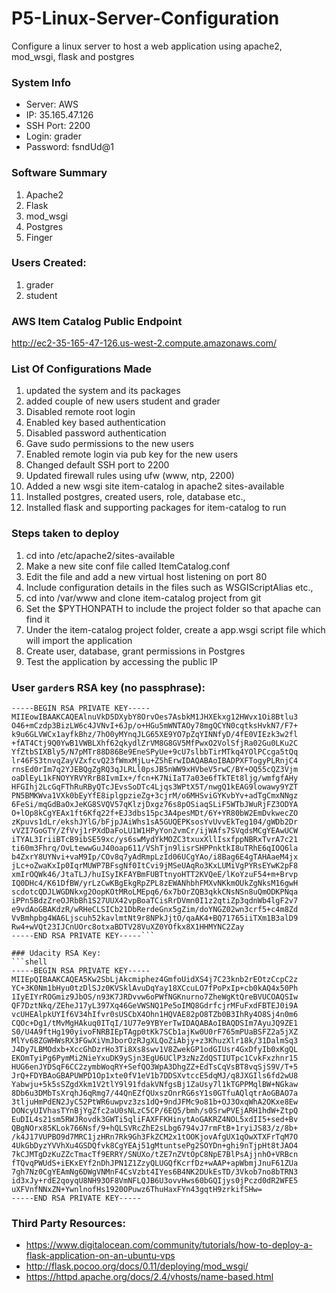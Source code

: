 # P5-Linux-Server-Configuration
Configure a linux server to host a web application using apache2, mod_wsgi, flask and postgres

### System Info
* Server: AWS
* IP: 35.165.47.126
* SSH Port: 2200
* Login: grader
* Password: fsndUd@1

### Software Summary
1. Apache2
2. Flask
3. mod_wsgi
4. Postgres
5. Finger

### Users Created:
1. grader
2. student

### AWS Item Catalog Public Endpoint
http://ec2-35-165-47-126.us-west-2.compute.amazonaws.com/

### List Of Configurations Made
1. updated the system and its packages
1. added couple of new users student and grader
1. Disabled remote root login
1. Enabled key based authentication
1. Disabled password authentication
1. Gave sudo permissions to the new users
1. Enabled remote login via pub key for the new users
1. Changed default SSH port to 2200
1. Updated firewall rules using ufw (www, ntp, 2200)
1. Added a new wsgi site item-catalog in apache2 sites-available
1. Installed postgres, created users, role, database etc.,
1. Installed flask and supporting packages for item-catalog to run

### Steps taken to deploy
1. cd into /etc/apache2/sites-available
1. Make a new site conf file called ItemCatalog.conf
1. Edit the file and add a new virtual host listening on port 80
1. Include configuration details in the files such as WSGIScriptAlias etc.,
1. cd into /var/www and clone item-catalog project from git
1. Set the $PYTHONPATH to include the project folder so that apache can find it
1. Under the item-catalog project folder, create a app.wsgi script file which will import the application
1. Create user, database, grant permissions in Postgres
1. Test the application by accessing the public IP

### User `garder`s RSA key (no passphrase):
```shell
-----BEGIN RSA PRIVATE KEY-----
MIIEowIBAAKCAQEAlnuVkD5DXybY8OrvOes7AsbkM1JHXEkxg12HWvx1Oi8Btlu3
O46+mCzdp3BizLW6c4JVNvI+6Jp/o+HGu5mWNTAOy78mgQCYN0cqtksHvkN7/F7+
k9u6GLVWCx1ayfkBhz/7hO0yMYnqJLG65XE9YO7pZqYINNfyD/4fE0VIEzk3w2fl
+fAT4Ctj9Q0YwB1VWBLXhf62qkydlZrVM8G8GV5MfPwxO2VolSfjRa02Gu0LKu2C
YfZtbSIXBly5/N7pMTr88D86Be9EneSPyUe+9cU7slbbTirMTkq4YOlPCcga5tQq
lr46FS3tnvqZayVZxfcvQ23fWmxMjLu+Z5hErwIDAQABAoIBADPXFTogyPLRnjC4
rnsEd0rIm7q2YJEBQgZgRQ3qJLRLl0psJB5nWW9xHVbeV5rwC/BY+OQ55cQZ3Vjm
oaDlEyL1kFNOYYRVYRrB8IvmIx+/fcn+K7NiIaT7a03e6fTkTEt8ljg/wmfgfAHy
HFGIhj2LcGqFThRuRByQTcJEvsSoDTc4Ljqs3WPtX5T/nwgQ1kEAG9lowawy9YZT
PN5BMKWva1VXk0bEyYfE8iplgpzieZg+3cjrM/o6MHSviGYKvbYv+adTgCmxNNgz
6FeSi/mqGdBaOxJeKG8SVQV57qKlzjDxgz76s8pOSiaqSLiF5WTbJWuRjFZ3ODYA
O+lOp8kCgYEAx1ft6Kfq22f+EJ3dbs15pc3A4pesMDt/6Y+YR80bW2EmDvkwecZO
zKpuvs1dLr/ekshJYlG/bFjpJAiWhs1sA5GUQEPKsosYvUvvEkTeg104/gWDb2Dr
vVZI7GoGTY/ZfVvj1rPXdDaFoLU1W1HPyYon2vmCr/ijWAfs7SVqdsMCgYEAwUCW
iTYAL3IriiBTcB9ibSE59xc/ys6swMydYkMOZC3txuxXllIsxfppNBRxTvrA7c21
ti60m3Fhrq/OvLtewwGuJ40oap611/VShTjn9lisrSHPPnktkI8uTRhE6qIOQ6la
b4ZxrY8UYNvi+vaM9Ip/COv8q7yAdRmpLzId06UCgYAo/i8Bag6E4gTAHAaeM4jx
jLc+oZwaKxIp0IqrMUWP7BFsgNf0ItCvi9jMSeUAqRo3KxLUMiVgPYRsEYwK2pF8
xmIrOQWk46/JtaTLJ/huISyIKFAYBmFUBTtnyoHTT2KVQeE/lKoYzuF54+m+Brvp
IQ0DHc4/K61DfBW/yrLzCwKBgEkgRpZPL8zEWANhbhFMXvNKkmOUkZgNksM16gwH
scdotcQDJLWGDNkxg2OopKOtMRoLMEpq6/6x7bOrZQB3qkkCNsNSn8uQmODKPNqa
iPPn5BdzZreOJRbBh1S27UUX42vpBoaTCisRrDVmn0I1z2qtiZp3qdnWb4lgF2v7
e9vdAoGBAKdzR/wRHeCLSICb21DbRerdeGnx5gZim/doYNGZ02wn3crf5+c4m8Zd
VvBmhpbg4WA6Ljscuh52kavlmtNt9r8NPkJjtO/qaAK4+BQ71765iiTXm1B3alD9
Rw4+wVQt23IJCnUOrc8otxaBDTV28VuXZ0YOfkx8X1HHMYNC2Zay
-----END RSA PRIVATE KEY-----```

### Udacity RSA Key:
```shell
-----BEGIN RSA PRIVATE KEY-----
MIIEpQIBAAKCAQEA5Kw2SbLjAkcmiphez4GmfoUidXS4j7C23knb2rEOtzCcpC2z
YC+3K0Nm1bHyu0tzDlSJz0KVSklAvuDqYay18XCcuLO7fPoPxIp+cb0kAQ4x50Ph
1IyEIYrROGmiz9JbOS/n93K7JRDvvw6oPWfNGKnurno7ZheWgKtQreBVUCOAQSIw
QF7DztNkq/ZEheJ17yL397Xq46GeVWSNQ1Pe5oIMQ8GdrfcjrMFuFxdFBTEJ0i9A
vcUHEAlpkUYIf6V34hIfvr0sUSCbX4Ohn1HQVAE82pO8TZb0B3IhRy4O8Sj4n0m6
CQOc+Dg1/tMvMgHAkuq0ITqI/1U77e9YBYerTwIDAQABAoIBAQDSIm7AyuJQ9ZE1
S0/U4A9ftHg190yivoFNRBIEpTAgp0tKk7SCb1ajKw0U0rF765mPUaBSFZ2a5jXZ
MlYv68ZGWHWsRX3FGwXiVmJborOzRJgXLQoZiAbjy+z3KhuzXlr18k/31DalmSq3
J4Dy7LBMOdxb+XccGhDzrHo3Ti8Xs8swv1V8ZwekGP1odGIUsr4GxDfyIb0xKgQL
EKOmTyiPg6PymMi2NieYxuDK9ySjn3EgU6UClP3zNzZdQSTIUTpc1CvkFxzhnr15
HUG6enJYDSqF6CC2zymbWoqRY+SefQO3WpA3DhgZZ+EdTsCqVsBT8vqSjS9V/T+5
JrQ+FDYBAoGBAPUWPD1Op1xte0fV1eV1b7DDSXvtccE5dqMJ/q8JXGIls6fd2wU8
Yabwju+5k5sSZgdXkm1V2tlY9l91fdakVNfgsBj1ZaUsy7l1kTGPPMqlBW+NGkaw
8Db6u3DMbTsXrqhJ6qRmg7/44QnEZfQUxszOnrRG6sY1s0GTfuAQlqtrAoGBAO7a
3tljuHmPdEN2JyC52PtWR6uwpvz3zs1dQ+9ndJFMc9o81b+OJ3OxqWhA2OKxe8Ew
DONcyUIVhasTYnBjYgZfc2aU0sNLzC5CP/6EQ5/bmh/s0SrwPVEjARH1hdW+ZtpQ
EuDIL4s21sm5RWJRovdk3GWTi5qliFAXFFKHinytAoGAKRZ4NOL5xdII5+sed+Bv
QBgNOrx85KLok766Nsf/9+hQLSVRcZhE2sLbg6794vJ7rmFtB+1ryiJS83/z/8b+
/k4J17VUPBO9d7MRC1jzHRn7Rk9Gh3FkZCM2x1tOOKjovAfgUX1qOwXTXFrTqM7O
4UkGbDyzYVVhXu4GSDQfvk8CgYEAj51gMtuntsePg2SOYDn+ghi9nTjpHt8tJAO4
7kCJMTgDzKuZZcTmacTf9ERRY/SNUXo/tZE7nZVtOpC8NpE7BlPsAjjnhO+VRBcn
fTQvqPWUdS+iEKxEYf2nDhJPN1Z1ZzyQLUGQfKcrfDz+wAAP+apWbmjJnuF61ZUa
7gh7Nz0CgYEAmNg6DWgVNMnF4CsVzbt4IYes6B4NK2DUkEsTD/3Vkob7no8bTRN3
id3xJy+rdE2qoyqU8NH93OF8VmNFLQJB6U3ovvHws60bGQIjys0jPczd0dR2WFE5
uXFVnfNNxZN+YwnlnofHs1920OPuwz6ThuHaxFYn43gqtH9zrkifSHw=
-----END RSA PRIVATE KEY-----
```


### Third Party Resources:
* https://www.digitalocean.com/community/tutorials/how-to-deploy-a-flask-application-on-an-ubuntu-vps
* http://flask.pocoo.org/docs/0.11/deploying/mod_wsgi/
* https://httpd.apache.org/docs/2.4/vhosts/name-based.html

